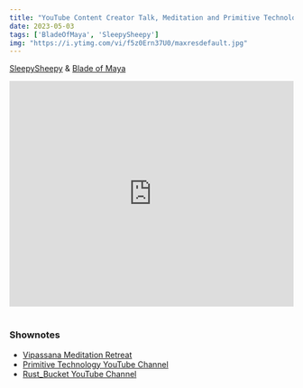 ```yaml
---
title: "YouTube Content Creator Talk, Meditation and Primitive Technology with SleepySheepy"
date: 2023-05-03
tags: ['BladeOfMaya', 'SleepySheepy']
img: "https://i.ytimg.com/vi/f5z0Ern37U0/maxresdefault.jpg"
---
```


[SleepySheepy](https://www.youtube.com/channel/UC56FKT8fVOdh7hJeZYKo0EQ) &amp; [Blade of Maya](https://www.youtube.com/@bladeofmaya)

<iframe width="100%" height="400" src="https://www.youtube.com/embed/f5z0Ern37U0" title="YouTube video player" frameborder="0" allow="accelerometer; autoplay; clipboard-write; encrypted-media; gyroscope; picture-in-picture" allowfullscreen></iframe><br><br>

### Shownotes

- [Vipassana Meditation Retreat](https://www.dhamma.org/en-US/index)
- [Primitive Technology YouTube Channel](https://www.youtube.com/@primitivetechnology9550)
- [Rust_Bucket YouTube Channel](https://www.youtube.com/channel/UCAIgAbHjTjfXeTJ0RyCCwzA)
